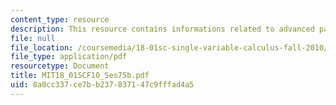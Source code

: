 ```yaml
---
content_type: resource
description: This resource contains informations related to advanced partial fractions.
file: null
file_location: /coursemedia/18-01sc-single-variable-calculus-fall-2010/8a0cc337ce7bb237837147c9fffad4a5_MIT18_01SCF10_Ses75b.pdf
file_type: application/pdf
resourcetype: Document
title: MIT18_01SCF10_Ses75b.pdf
uid: 8a0cc337-ce7b-b237-8371-47c9fffad4a5
---
```

